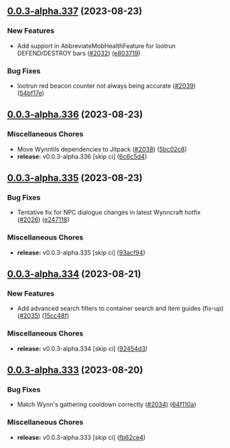 ## [0.0.3-alpha.337](https://github.com/Wynntils/Artemis/compare/v0.0.3-alpha.336...v0.0.3-alpha.337) (2023-08-23)


### New Features

* Add support in AbbreviateMobHealthFeature for lootrun DEFEND/DESTROY bars ([#2032](https://github.com/Wynntils/Artemis/issues/2032)) ([e803719](https://github.com/Wynntils/Artemis/commit/e80371910cfe852269d0655f595e0f14d5420a1d))


### Bug Fixes

* lootrun red beacon counter not always being accurate ([#2039](https://github.com/Wynntils/Artemis/issues/2039)) ([54bf17e](https://github.com/Wynntils/Artemis/commit/54bf17e4a67d2ae92fd6dda9e105e2cb2e06cc76))

## [0.0.3-alpha.336](https://github.com/Wynntils/Artemis/compare/v0.0.3-alpha.335...v0.0.3-alpha.336) (2023-08-23)


### Miscellaneous Chores

* Move Wynntils dependencies to Jitpack ([#2038](https://github.com/Wynntils/Artemis/issues/2038)) ([5bc02c8](https://github.com/Wynntils/Artemis/commit/5bc02c83b40493aa933d9fca178b4197cb4f2b50))
* **release:** v0.0.3-alpha.336 [skip ci] ([6c6c5d4](https://github.com/Wynntils/Artemis/commit/6c6c5d4ca65690c99ecc9fd2e91fdead2c3072c5))

## [0.0.3-alpha.335](https://github.com/Wynntils/Artemis/compare/v0.0.3-alpha.334...v0.0.3-alpha.335) (2023-08-23)


### Bug Fixes

* Tentative fix for NPC dialogue changes in latest Wynncraft hotfix ([#2026](https://github.com/Wynntils/Artemis/issues/2026)) ([e247118](https://github.com/Wynntils/Artemis/commit/e2471187c95c09c3bdf1cbdcdc5d9376bcb683b9))


### Miscellaneous Chores

* **release:** v0.0.3-alpha.335 [skip ci] ([93acf94](https://github.com/Wynntils/Artemis/commit/93acf946214f942982448100966f5170c4eefa24))

## [0.0.3-alpha.334](https://github.com/Wynntils/Artemis/compare/v0.0.3-alpha.333...v0.0.3-alpha.334) (2023-08-21)


### New Features

* Add advanced search filters to container search and item guides (fix-up) ([#2035](https://github.com/Wynntils/Artemis/issues/2035)) ([15cc48f](https://github.com/Wynntils/Artemis/commit/15cc48f21b02a2b157ddd4394695081587d6d264))


### Miscellaneous Chores

* **release:** v0.0.3-alpha.334 [skip ci] ([92454d3](https://github.com/Wynntils/Artemis/commit/92454d30b104b128cd9a47c7584c66f794888ba0))

## [0.0.3-alpha.333](https://github.com/Wynntils/Artemis/compare/v0.0.3-alpha.332...v0.0.3-alpha.333) (2023-08-20)


### Bug Fixes

* Match Wynn's gathering cooldown correctly ([#2034](https://github.com/Wynntils/Artemis/issues/2034)) ([64f110a](https://github.com/Wynntils/Artemis/commit/64f110adc90071c5d1623edd1e94be1ddebe0954))


### Miscellaneous Chores

* **release:** v0.0.3-alpha.333 [skip ci] ([fb62ce4](https://github.com/Wynntils/Artemis/commit/fb62ce4c3ef621873be1192217f8b88e684c1ca0))


